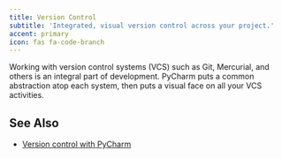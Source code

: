 ```yaml
---
title: Version Control
subtitle: 'Integrated, visual version control across your project.'
accent: primary
icon: fas fa-code-branch
---
```


Working with version control systems (VCS) such as Git, Mercurial, and others
is an integral part of development. PyCharm puts a common abstraction atop
each system, then puts a visual face on all your VCS activities.

## See Also
- [Version control with PyCharm](https://www.jetbrains.com/help/pycharm/version-control-integration.html?section=Windows%20or%20Linux)
